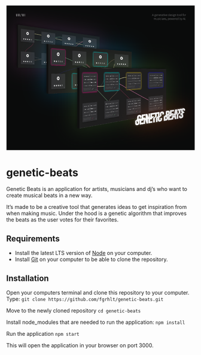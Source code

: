 ![Genetic Beats](genetic-beats-overview.png)

# genetic-beats
Genetic Beats is an application for artists, musicians and dj’s who want to create musical beats in a new way.

It’s made to be a creative tool that generates ideas to get inspiration from when making music. Under the hood is a genetic algorithm that improves the beats as the user votes for their favorites.

## Requirements
* Install the latest LTS version of [Node](https://nodejs.org/en/) on your computer.
* Install [Git](https://git-scm.com/book/en/v2/Getting-Started-Installing-Git) on your computer to be able to clone the repository.

## Installation
Open your computers terminal and clone this repository to your computer. Type:
```git clone https://github.com/fgrhlt/genetic-beats.git```

Move to the newly cloned repository
```cd genetic-beats```

Install node_modules that are needed to run the application:
```npm install```

Run the application
```npm start```

This will open the application in your browser on port 3000.
